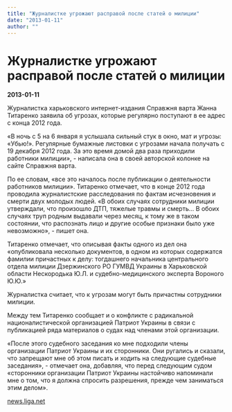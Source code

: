 ```yaml
---
title: "Журналистке угрожают расправой после статей о милиции"
date: "2013-01-11"
author: ""
---
```


# Журналистке угрожают расправой после статей о милиции

**2013-01-11** 

Журналистка харьковского интернет-издания Справжня варта Жанна Титаренко заявила об угрозах, которые регулярно поступают в ее адрес с конца 2012 года.

«В ночь с 5 на 6 января я услышала сильный стук в окно, мат и угрозы: «Убью!». Регулярные бумажные листовки с угрозами начала получать с 19 декабря 2012 года. За это время домой два раза приходили работники милиции», - написала она в своей авторской колонке на сайте Справжня варта.

По ее словам, «все это началось после публикации о деятельности работников милиции». Титаренко отмечает, что в конце 2012 года проводила журналистские расследования по фактам исчезновения и смерти двух молодых людей. «В обоих случаях сотрудники милиции утверждали, что произошло ДТП, тяжелые травмы и смерть... В обоих случаях труп родным выдавали через месяц, к тому же в таком состоянии, что распознать лицо и другие особые признаки было уже невозможно», - пишет она.

Титаренко отмечает, что описывая факты одного из дел она «опубликовала несколько документов, в одном из которых содержатся фамилии причастных к делу: тогдашнего начальника центрального отдела милиции Дзержинского РО ГУМВД Украины в Харьковской области Нескородька Ю.Л. и судебно-медицинского эксперта Вороного Ю.Ю.»

Журналистка считает, что к угрозам могут быть причастны сотрудники милиции.

Между тем Титаренко сообщает и о конфликте с радикальной националистической организацией Патриот Украины в связи с публикацией ряда материалов о судах над членами этой организации.

«После этого судебного заседания ко мне подходили члены организации Патриот Украины и их сторонники. Они ругались и сказали, что запрещают мне об этом писать и ходить на следующие судебные заседания», - отмечает она, добавляя, что перед следующим судом «сторонники организации Патриот Украины настойчиво напоминали мне о том, что я должна спросить разрешения, прежде чем заниматься этим делом».

[news.liga.net](http://news.liga.net/news/society/795077-zhurnalistke_ugrozhayut_raspravoy_posle_statey_o_militsii.htm)